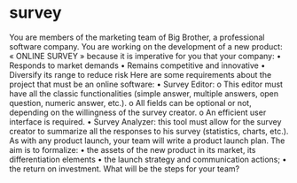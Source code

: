 # survey

You are members of the marketing team of Big Brother, a professional software company.
You are working on the development of a new product: « ONLINE SURVEY » because it is
imperative for you that your company:
• Responds to market demands
• Remains competitive and innovative
• Diversify its range to reduce risk
Here are some requirements about the project that must be an online software:
• Survey Editor:
o This editor must have all the classic functionalities (simple answer, multiple answers,
open question, numeric answer, etc.).
o All fields can be optional or not, depending on the willingness of the survey creator.
o An efficient user interface is required.
• Survey Analyzer: this tool must allow for the survey creator to summarize all the responses to
his survey (statistics, charts, etc.).
As with any product launch, your team will write a product launch plan.
The aim is to formalize:
• the assets of the new product in its market, its differentiation elements
• the launch strategy and communication actions;
• the return on investment.
What will be the steps for your team?
